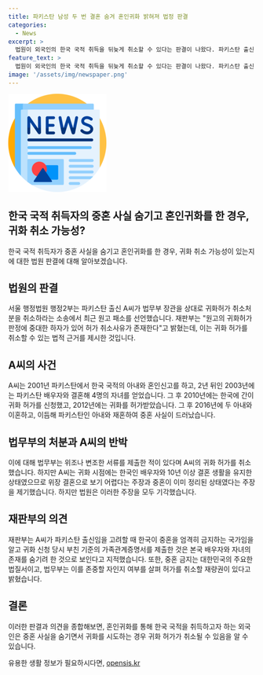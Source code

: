 ```yaml
---
title: 파키스탄 남성 두 번 결혼 숨겨 혼인귀화 밝혀져 법정 판결
categories:
  - News
excerpt: >
  법원이 외국인의 한국 국적 취득을 뒤늦게 취소할 수 있다는 판결이 나왔다. 파키스탄 출신 A씨는 귀화 신청 당시 두 번째 아내의 존재를 숨기고 귀화 허가를 받았으나, 이후 중혼 사실이 드러나 귀화가 취소되었다. A씨는 이를 무효화하기 위해 법정 공방을 벌였지만, 법원은 정부가 중혼 국가를 알고 있었다면 허가하지 않았을 것이라며 A씨의 주장을 기각했다. 이에 대한 법원의 결정에 대한 논란이 예상된다.
feature_text: >
  법원이 외국인의 한국 국적 취득을 뒤늦게 취소할 수 있다는 판결이 나왔다. 파키스탄 출신 A씨는 귀화 신청 당시 두 번째 아내의 존재를 숨기고 귀화 허가를 받았으나, 이후 중혼 사실이 드러나 귀화가 취소되었다. A씨는 이를 무효화하기 위해 법정 공방을 벌였지만, 법원은 정부가 중혼 국가를 알고 있었다면 허가하지 않았을 것이라며 A씨의 주장을 기각했다. 이에 대한 법원의 결정에 대한 논란이 예상된다.
image: '/assets/img/newspaper.png'
---
```


<p><img src="/assets/img/newspaper.png" alt="kimp 속보" /></p>

<h2>한국 국적 취득자의 중혼 사실 숨기고 혼인귀화를 한 경우, 귀화 취소 가능성?</h2>

<p data-ke-size="size16">한국 국적 취득자가 중혼 사실을 숨기고 혼인귀화를 한 경우, 귀화 취소 가능성이 있는지에 대한 법원 판결에 대해 알아보겠습니다.</p>

<h2 data-ke-size="size26">법원의 판결</h2>

<p data-ke-size="size16">서울 행정법원 행정2부는 파키스탄 출신 A씨가 법무부 장관을 상대로 귀화허가 취소처분을 취소하라는 소송에서 최근 원고 패소를 선언했습니다. 재판부는 "원고의 귀화허가 판정에 중대한 하자가 있어 허가 취소사유가 존재한다"고 밝혔는데, 이는 귀화 허가를 취소할 수 있는 법적 근거를 제시한 것입니다.</p>

<h2 data-ke-size="size26">A씨의 사건</h2>

<p data-ke-size="size16">A씨는 2001년 파키스탄에서 한국 국적의 아내와 혼인신고를 하고, 2년 뒤인 2003년에는 파키스탄 배우자와 결혼해 4명의 자녀를 얻었습니다. 그 후 2010년에는 한국에 간이귀화 허가를 신청했고, 2012년에는 귀화를 허가받았습니다. 그 후 2016년에 두 아내와 이혼하고, 이듬해 파키스탄인 아내와 재혼하여 중혼 사실이 드러났습니다.</p>

<h2 data-ke-size="size26">법무부의 처분과 A씨의 반박</h2>

<p data-ke-size="size16">이에 대해 법무부는 위조나 변조한 서류를 제출한 적이 있다며 A씨의 귀화 허가를 취소했습니다. 하지만 A씨는 귀화 시점에는 한국인 배우자와 10년 이상 결혼 생활을 유지한 상태였으므로 위장 결혼으로 보기 어렵다는 주장과 중혼이 이미 정리된 상태였다는 주장을 제기했습니다. 하지만 법원은 이러한 주장을 모두 기각했습니다.</p>

<h2 data-ke-size="size26">재판부의 의견</h2>

<p data-ke-size="size16">재판부는 A씨가 파키스탄 출신임을 고려할 때 한국이 중혼을 엄격히 금지하는 국가임을 알고 귀화 신청 당시 부친 기준의 가족관계증명서를 제출한 것은 본국 배우자와 자녀의 존재를 숨기려 한 것으로 보인다고 지적했습니다. 또한, 중혼 금지는 대한민국의 주요한 법질서이고, 법무부는 이를 존중할 자인지 여부를 살펴 허가를 취소할 재량권이 있다고 밝혔습니다.</p>

<h2 data-ke-size="size26">결론</h2>

<p data-ke-size="size16">이러한 판결과 의견을 종합해보면, 혼인귀화를 통해 한국 국적을 취득하고자 하는 외국인은 중혼 사실을 숨기면서 귀화를 시도하는 경우 귀화 허가가 취소될 수 있음을 알 수 있습니다.</p>
유용한 생활 정보가 필요하시다면, <a href="https://opensis.kr" rel="dofollow">opensis.kr</a>


